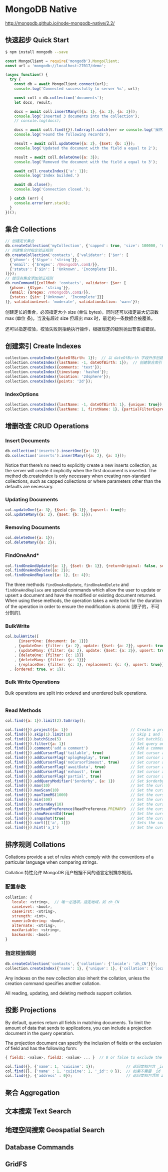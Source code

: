 # MongoDB Native

http://mongodb.github.io/node-mongodb-native/2.2/

## 快速起步 Quick Start

```bash
$ npm install mongodb --save
```

```js
const MongoClient = require('mongodb').MongoClient;
const url = 'mongodb://localhost:27017/demo';

(async function() {
  try {
    const db = await MongoClient.connect(url);
    console.log('Connected successfully to server %s', url);

    const coll = db.collection('documents');
    let docs, result;

    docs = await coll.insertMany([{a: 1}, {a: 2}, {a: 3}]);
    console.log('Inserted 3 documents into the collection');
    // console.log(docs);

    docs = await coll.find({}).toArray().catch(err => console.log('虽然出错了，但程序继续执行！'));
    console.log('Found the following records');

    result = await coll.updateOne({a: 2}, {$set: {b: 1}});
    console.log('Updated the document with the field a equal to 2');

    result = await coll.deleteOne({a: 3});
    console.log('Removed the document with the field a equal to 3');

    await coll.createIndex({'a': 1});
    console.log('Index builded.')

    await db.close();
    console.log('Connection closed.');

  } catch (err) {
    console.error(err.stack);
  }
})();
```


## 集合 Collections

```js
// 创建定长集合
db.createCollection('myCollection', {'capped': true, 'size': 100000, 'max': 5000});
// 创建集合时指定验证规则
db.createCollection('contacts', {'validator': {'$or': [
  {'phone': {'$type': 'string'}},
  {'email': {'$regex': /@mongodb\.com$/}},
  {'status': {'$in': [ 'Unknown', 'Incomplete']}},
]}});
// 给现有集合添加验证规则
db.runCommand({collMod: 'contacts', validator: {$or: [
  {phone: {$type: 'string'}},
  {email: {$regex: /@mongodb\.com$/}},
  {status: {$in: ['Unknown', 'Incomplete']}}
]}, validationLevel: 'moderate', validationAction: 'warn'});
```

创建定长的集合，必须指定大小 size (单位 bytes)，同时还可以指定最大记录数 max (单位 条)。当没有超过 size 但超出 max 时，最老的一条数据会被覆盖。

还可以指定校验，校验失败则拒绝执行操作，根据规定的级别抛出警告或错误。


## 创建索引 Create Indexes

```js
collection.createIndex({dateOfBirth: 1});  // 以 dateOfBirth 字段升序创建索引，1 指升序 -1 降序
collection.createIndex({lastName: -1, dateOfBirth: 1});  // 创建联合索引
collection.createIndex({comments: 'text'});
collection.createIndex({timestamp: 'hashed'});
collection.createIndex({location: '2dsphere'});
collection.createIndex({points: '2d'});
```

### IndexOptions

```js
collection.createIndex({lastName: -1, dateOfBirth: 1}, {unique: true});
collection.createIndex({lastName: 1, firstName: 1}, {partialFilterExpression: {points: {$gt: 5}}});
```


## 增删改查 CRUD Operations

### Insert Documents

```js
db.collection('inserts').insertOne({a: 1})
db.collection('inserts').insertMany([{a: 2}, {a: 3}]);
```

Notice that there’s no need to explicitly create a new inserts collection, as the server will create it implicitly when the first document is inserted.
The method db.createIndex is only necessary when creating non-standard collections, such as capped collections or where parameters other than the defaults are necessary.

### Updating Documents

```js
col.updateOne({a: 3}, {$set: {b: 1}}, {upsert: true});
col.updateMany({a: 2}, {$set: {b: 1}});
```

### Removing Documents

```js
col.deleteOne({a: 1});
col.deleteMany({a: 2});
```

### FindOneAnd*

```js
col.findOneAndUpdate({a: 1}, {$set: {b: 1}}, {returnOriginal: false, sort: [[a, 1]], upsert: true});
col.findOneAndDelete({a: 2});
col.findOneAndReplace({a: 1}, {c: 4});
```

The three methods `findOneAndUpdate`, `findOneAndDelete` and `findOneAndReplace` are special commands which allow the user to update or upsert a document and have the modified or existing document returned. When using these methods, the operation takes a write lock for the duration of the operation in order to ensure the modification is atomic [原子的，不可分割的].

### BulkWrite

```js
col.bulkWrite([
      {insertOne: {document: {a: 1}}}
    , {updateOne: {filter: {a: 2}, update: {$set: {a: 2}}, upsert: true}}
    , {updateMany: {filter: {a: 2}, update: {$set: {a: 2}}, upsert: true}}
    , {deleteOne: {filter: {c: 1}}}
    , {deleteMany: {filter: {c: 1}}}
    , {replaceOne: {filter: {c: 3}, replacement: {c: 4}, upsert: true}}]
  , {ordered: true, w: 1});
```

### Bulk Write Operations

Bulk operations are split into ordered and unordered bulk operations.

```js

```

### Read Methods

```js
col.find({a: 1}).limit(2).toArray();

```

```js
col.find({}).project({a: 1})                            // Create a projection of field a
col.find({}).skip(1).limit(10)                          // Skip 1 and limit 10
col.find({}).batchSize(5)                               // Set batchSize on cursor to 5
col.find({}).filter({a: 1})                             // Set query on the cursor
col.find({}).comment('add a comment')                   // Add a comment to the query
col.find({}).addCursorFlag('tailable', true)            // Set cursor as tailable
col.find({}).addCursorFlag('oplogReplay', true)         // Set cursor as oplogReplay
col.find({}).addCursorFlag('noCursorTimeout', true)     // Set cursor as noCursorTimeout
col.find({}).addCursorFlag('awaitData', true)           // Set cursor as awaitData
col.find({}).addCursorFlag('exhaust', true)             // Set cursor as exhaust
col.find({}).addCursorFlag('partial', true)             // Set cursor as partial
col.find({}).addQueryModifier('$orderby', {a: 1})       // Set $orderby {a: 1}
col.find({}).max(10)                                    // Set the cursor maxScan
col.find({}).maxScan(10)                                // Set the cursor maxScan
col.find({}).maxTimeMS(1000)                            // Set the cursor maxTimeMS
col.find({}).min(100)                                   // Set the cursor min
col.find({}).returnKey(10)                              // Set the cursor returnKey
col.find({}).setReadPreference(ReadPreference.PRIMARY)  // Set the cursor readPreference
col.find({}).showRecordId(true)                         // Set the cursor showRecordId
col.find({}).snapshot(true)                             // Set the cursor snapshot
col.find({}).sort([['a', 1]])                           // Sets the sort order of the cursor query
col.find({}).hint('a_1')                                // Set the cursor hint
```


## 排序规则 Collations

Collations provide a set of rules which comply with the conventions of a particular language when comparing strings.

Collation 特性允许 MongoDB 用户根据不同的语言定制排序规则。

### 配置参数

```js
collation: {
   locale: <string>,  // 唯一必选项，指定地域，如 zh_CN
   caseLevel: <bool>,
   caseFirst: <string>,
   strength: <int>,
   numericOrdering: <bool>,
   alternate: <string>,
   maxVariable: <string>,
   backwards: <bool>
}
```

### 指定校验规则

```js
db.createCollection('contacts', {'collation': {'locale': 'zh_CN'}});
collection.createIndex({'name': 1}, {'unique': 1}, {'collation': {'locale': 'en_US'}});
```

Any indexes on the new collection also inherit the collation, unless the creation command specifies another collation.

All reading, updating, and deleting methods support collation.


## 投影 Projections

By default, queries return all fields in matching documents. To limit the amount of data that sends to applications, you can include a projection document in the query operation.

The projection document can specify the inclusion of fields or the exclusion of field and has the following form:

```js
{ field1: <value>, field2: <value> ... }  // 0 or false to exclude the field, 1 or true to include it
```

```js
col.find({}, {'name': 1, 'cuisine': 1});              // 返回文档包含 _id name cuisine 三个字段
col.find({}, {'name' : 1, 'cuisine': 1, '_id': 0 });  // 如果不需要 _id 字段，必须显示注明
col.find({}, {'address' : 0});                        // 返回文档包含除 address 外的其他字段
```

## 聚合 Aggregation

## 文本搜索 Text Search

## 地理空间搜索 Geospatial Search

## Database Commands

## GridFS














